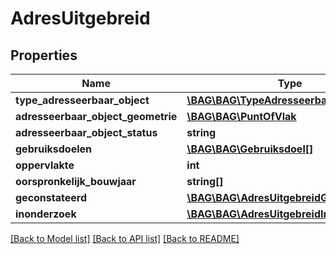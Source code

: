 # AdresUitgebreid

## Properties
Name | Type | Description | Notes
------------ | ------------- | ------------- | -------------
**type_adresseerbaar_object** | [**\BAG\BAG\TypeAdresseerbaarObject**](TypeAdresseerbaarObject.md) |  | [optional] 
**adresseerbaar_object_geometrie** | [**\BAG\BAG\PuntOfVlak**](PuntOfVlak.md) |  | [optional] 
**adresseerbaar_object_status** | **string** |  | [optional] 
**gebruiksdoelen** | [**\BAG\BAG\Gebruiksdoel[]**](Gebruiksdoel.md) |  | [optional] 
**oppervlakte** | **int** |  | [optional] 
**oorspronkelijk_bouwjaar** | **string[]** |  | [optional] 
**geconstateerd** | [**\BAG\BAG\AdresUitgebreidGeconstateerd**](AdresUitgebreidGeconstateerd.md) |  | [optional] 
**inonderzoek** | [**\BAG\BAG\AdresUitgebreidInOnderzoek**](AdresUitgebreidInOnderzoek.md) |  | [optional] 

[[Back to Model list]](../../README.md#documentation-for-models) [[Back to API list]](../../README.md#documentation-for-api-endpoints) [[Back to README]](../../README.md)


